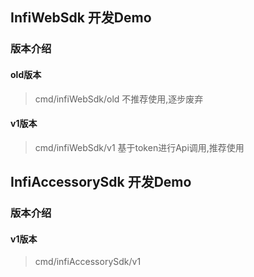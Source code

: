 ## InfiWebSdk 开发Demo
### 版本介绍
#### old版本
> cmd/infiWebSdk/old
> 不推荐使用,逐步废弃

#### v1版本
> cmd/infiWebSdk/v1
> 基于token进行Api调用,推荐使用

## InfiAccessorySdk 开发Demo
### 版本介绍
#### v1版本
> cmd/infiAccessorySdk/v1
